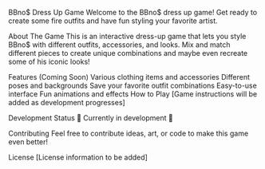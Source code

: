 

BBno$ Dress Up Game 
Welcome to the BBno$ dress up game! Get ready to create some fire outfits and have fun styling your favorite artist.

About The Game
This is an interactive dress-up game that lets you style BBno$ with different outfits, accessories, and looks. Mix and match different pieces to create unique combinations and maybe even recreate some of his iconic looks!

Features (Coming Soon)
Various clothing items and accessories
Different poses and backgrounds
Save your favorite outfit combinations
Easy-to-use interface
Fun animations and effects
How to Play
[Game instructions will be added as development progresses]

Development Status
🚧 Currently in development 🚧

Contributing
Feel free to contribute ideas, art, or code to make this game even better!

License
[License information to be added]